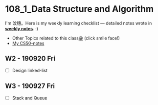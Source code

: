 # 108_1_Data Structure and Algorithm
I'm 汶穗。Here is my weekly learning checklist — detailed notes wrote in **[weekly notes](https://github.com/okpersist/108_1_DSA/blob/master/weekly%20note.md)**. :)  
  * Other Topics related to this class[😀](https://hackmd.io/PFMjkciiRYuTuaYk77Be8Q?both) (click smile face!)
  * [My CS50-notes](https://github.com/okpersist/CS50)


  
## W2 - 190920 Fri
- [ ] Design linked-list

## W3 - 190927 Fri
- [ ] Stack and Queue

